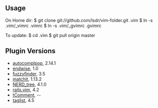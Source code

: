 ## Usage

On Home dir:
    $ git clone git://github.com/lsdr/vim-folder.git .vim
    $ ln -s .vim/_vimrc .vimrc
    $ ln -s .vim/_gvimrc .gvimrc

To update:
    $ cd .vim
    $ git pull origin master

## Plugin Versions

* [autocomplpop](http://www.vim.org/scripts/script.php?script_id=1879), 2.14.1
* [endwise](http://www.vim.org/scripts/script.php?script_id=2386), 1.0
* [fuzzyfinder](http://www.vim.org/scripts/script.php?script_id=1984), 3.5
* [matchit](http://www.vim.org/scripts/script.php?script_id=39), 1.13.2
* [NERD_tree](http://www.vim.org/scripts/script.php?script_id=1658), 4.1.0
* [rails.vim](http://www.vim.org/scripts/script.php?script_id=1567), 4.2
* [tComment](http://www.vim.org/scripts/script.php?script_id=1173), --
* [taglist](http://www.vim.org/scripts/script.php?script_id=273), 4.5

